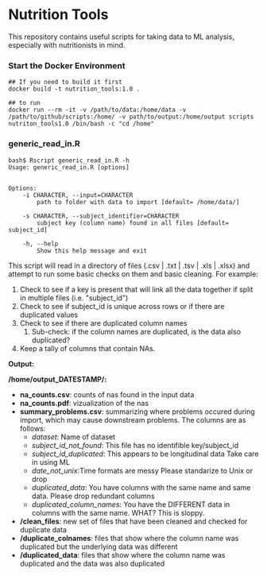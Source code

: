 # Nutrition Tools
 This repository contains useful scripts for taking data to ML analysis, especially with nutritionists in mind.


 ### **Start the Docker Environment**

 ```
## If you need to build it first
docker build -t nutrition_tools:1.0 .

## to run
docker run --rm -it -v /path/to/data:/home/data -v /path/to/github/scripts:/home/ -v path/to/output:/home/output scripts nutriton_tools1.0 /bin/bash -c "cd /home"
 ```


 ### **generic_read_in.R**

```
bash$ Rscript generic_read_in.R -h
Usage: generic_read_in.R [options]


Options:
	-i CHARACTER, --input=CHARACTER
		path to folder with data to import [default= /home/data/]

	-s CHARACTER, --subject_identifier=CHARACTER
		subject key (column name) found in all files [default= subject_id]

	-h, --help
		Show this help message and exit

```

This script will read in a directory of files (.csv | .txt | .tsv | .xls | .xlsx) and attempt to run some basic checks on them and basic cleaning. For example:
1. Check to see if a key is present that will link all the data together if split in multiple files (i.e. "subject_id")
2. Check to see if subject_id is unique across rows or if there are duplicated values
3. Check to see if there are duplicated column names
   1. Sub-check: if the column names are duplicated, is the data also duplicated?
4. Keep a tally of columns that contain NAs.
   
**Output:**

**/home/output_DATESTAMP/:**
 - **na_counts.csv**: counts of nas found in the input data
 - **na_counts.pdf**: vizualization of the nas
 - **summary_problems.csv**: summarizing where problems occured during import, which may cause downstream problems. The columns are as follows:
   - <i>dataset</i>: Name of dataset
   - <i>subject_id_not_found</i>: This file has no identifible key/subject_id
   - <i>subject_id_duplicated</i>: This appears to be longitudinal data Take care in using ML
   - <i>date_not_unix</i>:Time formats are messy Please standarize to Unix or drop
   - <i>duplicated_data</i>: You have columns with the same name and same data.  Please drop redundant columns
   - <i>duplicated_column_names</i>: You have the DIFFERENT data in columns with the same name. WHAT? This is sloppy.
 - **/clean_files**: new set of files that have been cleaned and checked for duplicate data
 - **/duplicate_colnames**: files that show where the column name was duplicated but the underlying data was different
 - **/duplicated_data**: files that show where the column name was duplicated and the data was also duplicated
